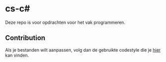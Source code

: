 # cs-c#
Deze repo is voor opdrachten voor het vak programmeren.

## Contribution
Als je bestanden wilt aanpassen, volg dan de gebruikte codestyle die je [hier](https://github.com/rster2002/rster2002.github.io/wiki/Code-stylesheet) kan vinden.
